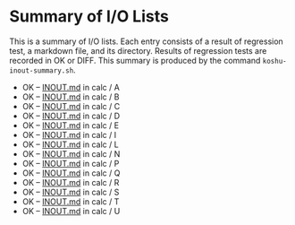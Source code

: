 # Summary of I/O Lists

This is a summary of I/O lists.
Each entry consists of a result of regression test,
a markdown file, and its directory.
Results of regression tests are recorded in OK or DIFF.
This summary is produced by the command `koshu-inout-summary.sh`.

* OK – [INOUT.md](calc/A/INOUT.md) in calc / A
* OK – [INOUT.md](calc/B/INOUT.md) in calc / B
* OK – [INOUT.md](calc/C/INOUT.md) in calc / C
* OK – [INOUT.md](calc/D/INOUT.md) in calc / D
* OK – [INOUT.md](calc/E/INOUT.md) in calc / E
* OK – [INOUT.md](calc/I/INOUT.md) in calc / I
* OK – [INOUT.md](calc/L/INOUT.md) in calc / L
* OK – [INOUT.md](calc/N/INOUT.md) in calc / N
* OK – [INOUT.md](calc/P/INOUT.md) in calc / P
* OK – [INOUT.md](calc/Q/INOUT.md) in calc / Q
* OK – [INOUT.md](calc/R/INOUT.md) in calc / R
* OK – [INOUT.md](calc/S/INOUT.md) in calc / S
* OK – [INOUT.md](calc/T/INOUT.md) in calc / T
* OK – [INOUT.md](calc/U/INOUT.md) in calc / U
